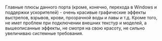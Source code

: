 Главные плюсы данного порта (кроме, конечно, перехода в Windows и поддержки ускорителей) - очень красивые графические эффекты выстрелов, взрывов, крови, прозрачной воды и лавы и т.д. Кроме того, не имет проблем при подключении внешних текстур и моделей, а вышеописанные эффекты, не смотря на свою красоту, не сильно увеличиваю системные требования.